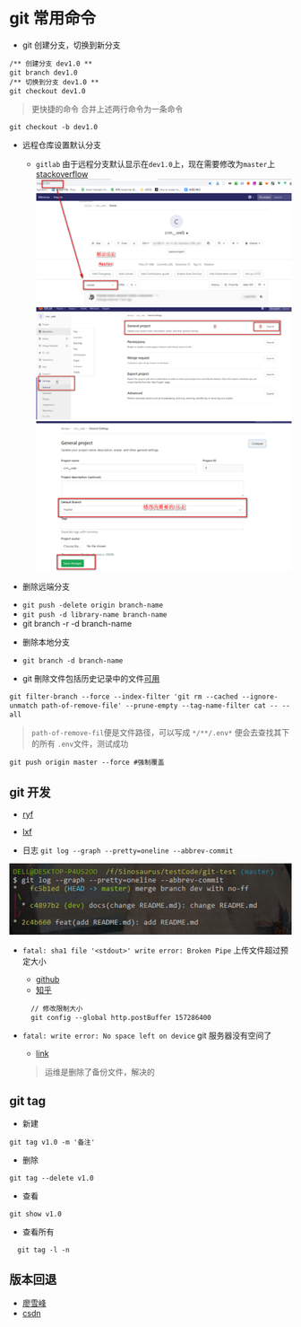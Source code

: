 # git 常用命令

- git 创建分支，切换到新分支

```
/** 创建分支 dev1.0 **
git branch dev1.0
/** 切换到分支 dev1.0 **
git checkout dev1.0
```

> 更快捷的命令 合并上述两行命令为一条命令

```
git checkout -b dev1.0
```

- 远程仓库设置默认分支

  - `gitlab`
    由于远程分支默认显示在`dev1.0`上，现在需要修改为`master`上 [stackoverflow](https://stackoverflow.com/questions/30987216/change-default-branch-in-gitlab)
    ![默认显示master](./../images/git/gitlab1.png)
    ![gitlab设置顺序](./../images/git/gitlab2.png)
    ![具体细节](./../images/git/gitlab3.png)

- 删除远端分支

* `git push -delete origin branch-name`
* `git push -d library-name branch-name`
* git branch -r -d branch-name

- 删除本地分支

* `git branch -d branch-name`

- git 刪除文件包括历史记录中的文件[可用](https://blog.kongfanjian.com/2015/03/02/%E6%B0%B8%E4%B9%85%E5%88%A0%E9%99%A4git%E4%BB%93%E5%BA%93%E4%B8%AD%E7%9A%84%E6%96%87%E4%BB%B6%E4%B8%8E%E5%8E%86%E5%8F%B2%E8%AE%B0%E5%BD%95/)

```
git filter-branch --force --index-filter 'git rm --cached --ignore-unmatch path-of-remove-file' --prune-empty --tag-name-filter cat -- --all
```

> `path-of-remove-fil`便是文件路径，可以写成 `*/**/.env*` 便会去查找其下的所有 `.env`文件，测试成功

```
git push origin master --force #强制覆盖
```

## git 开发

- [ryf](http://www.ruanyifeng.com/blog/2012/07/git.html)
- [lxf](https://www.liaoxuefeng.com/wiki/896043488029600/900005860592480)

- 日志 `git log --graph --pretty=oneline --abbrev-commit`

![git-log](./../images/git/20190823101026.jpg)

- `fatal: sha1 file '<stdout>' write error: Broken Pipe` 上传文件超过预定大小

  - [github](https://github.com/git-lfs/git-lfs/issues/2428)
  - [知乎](https://zhuanlan.zhihu.com/p/40634410)

  ```
    // 修改限制大小
    git config --global http.postBuffer 157286400
  ```

- `fatal: write error: No space left on device` git 服务器没有空间了

  - [link](https://blog.csdn.net/jia4525036/article/details/52094763)

  > 运维是删除了备份文件，解决的

## git tag

- 新建

```
git tag v1.0 -m '备注'
```

- 删除

```
git tag --delete v1.0
```

- 查看

```
git show v1.0
```

- 查看所有

```
  git tag -l -n
```

## 版本回退

- [廖雪峰](https://www.liaoxuefeng.com/wiki/896043488029600/897013573512192)
- [csdn](https://blog.csdn.net/Ronaldo_Carry/article/details/49453071)
